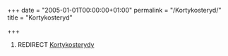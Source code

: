 +++
date = "2005-01-01T00:00:00+01:00"
permalink = "/Kortykosteryd/"
title = "Kortykosteryd"

+++

1.  REDIRECT [Kortykosterydy](/atopedia/Kortykosterydy "wikilink")
